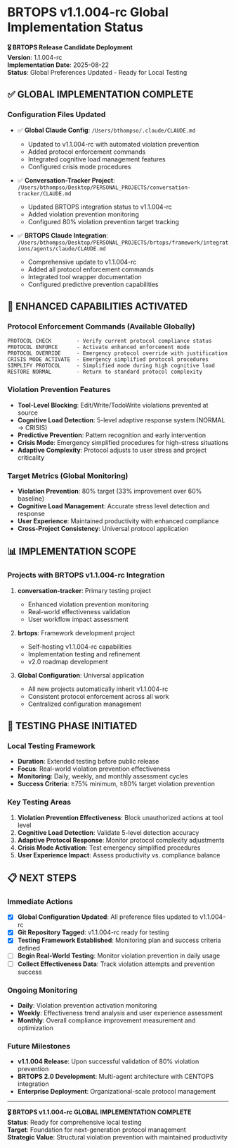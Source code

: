 # BRTOPS v1.1.004-rc Global Implementation Status

**🎖️ BRTOPS Release Candidate Deployment**  
**Version**: 1.1.004-rc  
**Implementation Date**: 2025-08-22  
**Status**: Global Preferences Updated - Ready for Local Testing

## ✅ GLOBAL IMPLEMENTATION COMPLETE

### Configuration Files Updated
- ✅ **Global Claude Config**: `/Users/bthompso/.claude/CLAUDE.md`
  - Updated to v1.1.004-rc with automated violation prevention
  - Added protocol enforcement commands
  - Integrated cognitive load management features
  - Configured crisis mode procedures

- ✅ **Conversation-Tracker Project**: `/Users/bthompso/Desktop/PERSONAL_PROJECTS/conversation-tracker/CLAUDE.md`
  - Updated BRTOPS integration status to v1.1.004-rc
  - Added violation prevention monitoring
  - Configured 80% violation prevention target tracking

- ✅ **BRTOPS Claude Integration**: `/Users/bthompso/Desktop/PERSONAL_PROJECTS/brtops/framework/integrations/agents/claude/CLAUDE.md`
  - Comprehensive update to v1.1.004-rc
  - Added all protocol enforcement commands
  - Integrated tool wrapper documentation
  - Configured predictive prevention capabilities

## 🎯 ENHANCED CAPABILITIES ACTIVATED

### Protocol Enforcement Commands (Available Globally)
```
PROTOCOL CHECK        - Verify current protocol compliance status
PROTOCOL ENFORCE      - Activate enhanced enforcement mode
PROTOCOL OVERRIDE     - Emergency protocol override with justification
CRISIS MODE ACTIVATE  - Emergency simplified protocol procedures
SIMPLIFY PROTOCOL     - Simplified mode during high cognitive load
RESTORE NORMAL        - Return to standard protocol complexity
```

### Violation Prevention Features
- **Tool-Level Blocking**: Edit/Write/TodoWrite violations prevented at source
- **Cognitive Load Detection**: 5-level adaptive response system (NORMAL → CRISIS)
- **Predictive Prevention**: Pattern recognition and early intervention
- **Crisis Mode**: Emergency simplified procedures for high-stress situations
- **Adaptive Complexity**: Protocol adjusts to user stress and project criticality

### Target Metrics (Global Monitoring)
- **Violation Prevention**: 80% target (33% improvement over 60% baseline)
- **Cognitive Load Management**: Accurate stress level detection and response
- **User Experience**: Maintained productivity with enhanced compliance
- **Cross-Project Consistency**: Universal protocol application

## 📊 IMPLEMENTATION SCOPE

### Projects with BRTOPS v1.1.004-rc Integration
1. **conversation-tracker**: Primary testing project
   - Enhanced violation prevention monitoring
   - Real-world effectiveness validation
   - User workflow impact assessment

2. **brtops**: Framework development project
   - Self-hosting v1.1.004-rc capabilities
   - Implementation testing and refinement
   - v2.0 roadmap development

3. **Global Configuration**: Universal application
   - All new projects automatically inherit v1.1.004-rc
   - Consistent protocol enforcement across all work
   - Centralized configuration management

## 🚀 TESTING PHASE INITIATED

### Local Testing Framework
- **Duration**: Extended testing before public release
- **Focus**: Real-world violation prevention effectiveness
- **Monitoring**: Daily, weekly, and monthly assessment cycles
- **Success Criteria**: ≥75% minimum, ≥80% target violation prevention

### Key Testing Areas
1. **Violation Prevention Effectiveness**: Block unauthorized actions at tool level
2. **Cognitive Load Detection**: Validate 5-level detection accuracy
3. **Adaptive Protocol Response**: Monitor protocol complexity adjustments
4. **Crisis Mode Activation**: Test emergency simplified procedures
5. **User Experience Impact**: Assess productivity vs. compliance balance

## 📋 NEXT STEPS

### Immediate Actions
- [x] **Global Configuration Updated**: All preference files updated to v1.1.004-rc
- [x] **Git Repository Tagged**: v1.1.004-rc ready for testing
- [x] **Testing Framework Established**: Monitoring plan and success criteria defined
- [ ] **Begin Real-World Testing**: Monitor violation prevention in daily usage
- [ ] **Collect Effectiveness Data**: Track violation attempts and prevention success

### Ongoing Monitoring
- **Daily**: Violation prevention activation monitoring
- **Weekly**: Effectiveness trend analysis and user experience assessment
- **Monthly**: Overall compliance improvement measurement and optimization

### Future Milestones
- **v1.1.004 Release**: Upon successful validation of 80% violation prevention
- **BRTOPS 2.0 Development**: Multi-agent architecture with CENTOPS integration
- **Enterprise Deployment**: Organizational-scale protocol management

---

**🎖️ BRTOPS v1.1.004-rc GLOBAL IMPLEMENTATION COMPLETE**  
**Status**: Ready for comprehensive local testing  
**Target**: Foundation for next-generation protocol management  
**Strategic Value**: Structural violation prevention with maintained productivity